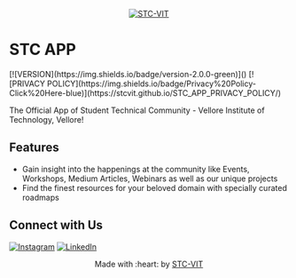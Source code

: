 <p align="center">
    <a href="https://stcvit.in/" target="_blank"><img src="https://github.com/STCVIT/STC-README/blob/master/gitbanner.png" title="STC-VIT" alt="STC-VIT"></a>
</p>
<h1>STC APP</h1> 
[![VERSION](https://img.shields.io/badge/version-2.0.0-green)]()
[![PRIVACY POLICY](https://img.shields.io/badge/Privacy%20Policy-Click%20Here-blue)](https://stcvit.github.io/STC_APP_PRIVACY_POLICY/)

The Official App of Student Technical Community - Vellore Institute of Technology, Vellore!

## Features
* Gain insight into the happenings at the community like Events, Workshops, Medium Articles, Webinars as well as our unique projects 
* Find the finest resources for your beloved domain with specially curated roadmaps



## Connect with Us

[![Instagram](https://img.shields.io/badge/Instagram-E4405F?style=for-the-badge&logo=instagram&logoColor=white)](https://www.instagram.com/mstcvit/)
[![LinkedIn](https://img.shields.io/badge/LinkedIn-0077B5?style=for-the-badge&logo=linkedin&logoColor=white)](https://www.linkedin.com/company/micvitvellore/mycompany/)



<p align="center">
	Made with :heart: by <a href="https://stcvit.in/">STC-VIT</a>
</p>
